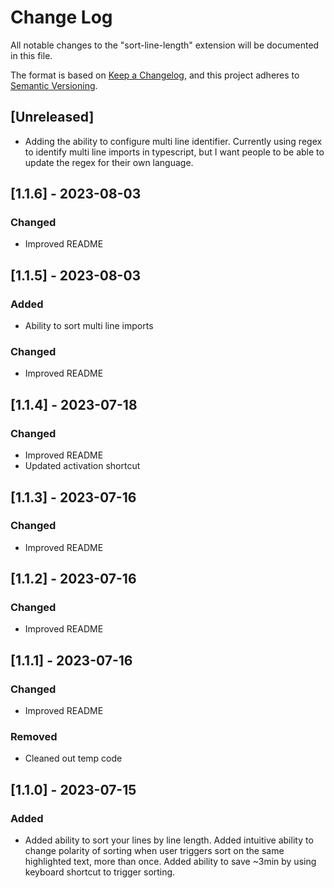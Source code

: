# Change Log

All notable changes to the "sort-line-length" extension will be documented in this file.

The format is based on [Keep a Changelog](https://keepachangelog.com/en/1.0.0/),
and this project adheres to [Semantic Versioning](https://semver.org/spec/v2.0.0.html).
## [Unreleased]

- Adding the ability to configure multi line identifier. Currently using regex to identify multi line imports in typescript, but I want people to be able to update the regex for their own language.

## [1.1.6] - 2023-08-03

### Changed

- Improved README

## [1.1.5] - 2023-08-03

### Added

- Ability to sort multi line imports

### Changed

- Improved README

## [1.1.4] - 2023-07-18

### Changed

- Improved README
- Updated activation shortcut

## [1.1.3] - 2023-07-16

### Changed

- Improved README

## [1.1.2] - 2023-07-16

### Changed

- Improved README

## [1.1.1] - 2023-07-16

### Changed

- Improved README

### Removed

- Cleaned out temp code

## [1.1.0] - 2023-07-15

### Added

- Added ability to sort your lines by line length. Added intuitive ability to change polarity of sorting when user triggers sort on the same highlighted text, more than once. Added ability to save ~3min by using keyboard shortcut to trigger sorting.
